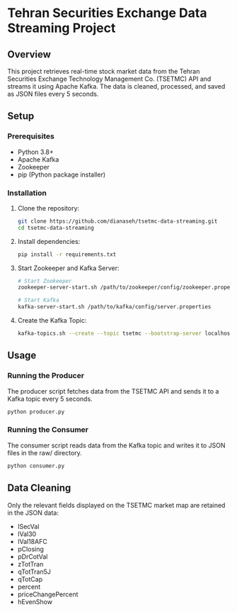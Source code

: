 # Tehran Securities Exchange Data Streaming Project

## Overview


This project retrieves real-time stock market data from the Tehran Securities Exchange Technology Management Co. (TSETMC) API and streams it using Apache Kafka. The data is cleaned, processed, and saved as JSON files every 5 seconds.
## Setup

### Prerequisites
- Python 3.8+
- Apache Kafka
- Zookeeper
- pip (Python package installer)

### Installation
1. Clone the repository:
    ```bash
   git clone https://github.com/dianaseh/tsetmc-data-streaming.git
   cd tsetmc-data-streaming 
    ```

2. Install dependencies:
    ```bash
    pip install -r requirements.txt
    ```

3. Start Zookeeper and Kafka Server:
    ```bash
    # Start Zookeeper
    zookeeper-server-start.sh /path/to/zookeeper/config/zookeeper.properties

    # Start Kafka
    kafka-server-start.sh /path/to/kafka/config/server.properties
    ```

4. Create the Kafka Topic:
    ```bash
    kafka-topics.sh --create --topic tsetmc --bootstrap-server localhost:9092 --partitions 1 --replication-factor 1
    ```

## Usage

### Running the Producer
The producer script fetches data from the TSETMC API and sends it to a Kafka topic every 5 seconds.
```bash
python producer.py
```
### Running the Consumer
The consumer script reads data from the Kafka topic and writes it to JSON files in the raw/ directory.

```bash
python consumer.py
```
## Data Cleaning
Only the relevant fields displayed on the TSETMC market map are retained in the JSON data:

- lSecVal
- lVal30
- lVal18AFC
- pClosing
- pDrCotVal
- zTotTran
- qTotTran5J
- qTotCap
- percent
- priceChangePercent
- hEvenShow